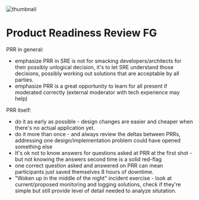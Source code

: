 ![thumbnail](../images/discovery.png)
# Product Readiness Review FG
PRR in general:
- emphasize PRR in SRE is not for smacking developers/architects for their possibly unlogical decision, it's to let SRE understand those decisions, possibly working out solutions that are acceptable by all parties.
- emphasize PRR is a great opportunity to learn for all present if moderated correctly (external moderator with tech experience may help)


PRR itself:
- do it as early as possible - design changes are easier and cheaper when there's no actual application yet.
- do it more than once - and always review the deltas between PRRs, addressing one design/implementation problem could have opened something else
- It's ok not to know answers for questions asked at PRR at the first shot - but not knowing the answers second time is a solid red-flag
- one correct question asked and answered on PRR can mean participants just saved themselves 8 hours of downtime.
- "Woken up in the middle of the night" incident exercise - look at current/proposed monitoring and logging solutions, check if they're simple but still  provide level of detail needed to analyze situtation.
